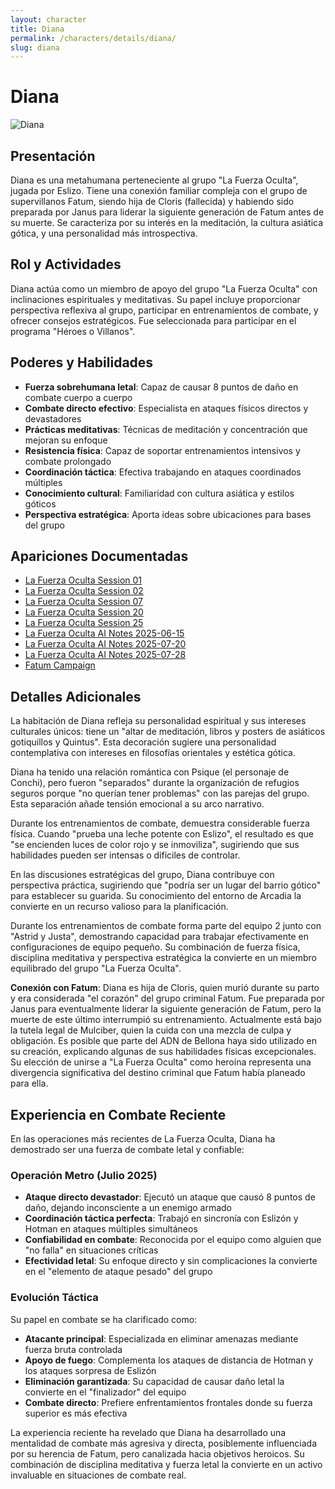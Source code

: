 ```yaml
---
layout: character
title: Diana
permalink: /characters/details/diana/
slug: diana
---
```


# Diana

<div class="character-photo">
  <img src="{{ site.baseurl }}/assets/img/characters/diana.png" alt="Diana" />
</div>

## Presentación
Diana es una metahumana perteneciente al grupo "La Fuerza Oculta", jugada por Eslizo. Tiene una conexión familiar compleja con el grupo de supervillanos Fatum, siendo hija de Cloris (fallecida) y habiendo sido preparada por Janus para liderar la siguiente generación de Fatum antes de su muerte. Se caracteriza por su interés en la meditación, la cultura asiática gótica, y una personalidad más introspectiva.

## Rol y Actividades
Diana actúa como un miembro de apoyo del grupo "La Fuerza Oculta" con inclinaciones espirituales y meditativas. Su papel incluye proporcionar perspectiva reflexiva al grupo, participar en entrenamientos de combate, y ofrecer consejos estratégicos. Fue seleccionada para participar en el programa "Héroes o Villanos".

## Poderes y Habilidades
- **Fuerza sobrehumana letal**: Capaz de causar 8 puntos de daño en combate cuerpo a cuerpo
- **Combate directo efectivo**: Especialista en ataques físicos directos y devastadores
- **Prácticas meditativas**: Técnicas de meditación y concentración que mejoran su enfoque
- **Resistencia física**: Capaz de soportar entrenamientos intensivos y combate prolongado
- **Coordinación táctica**: Efectiva trabajando en ataques coordinados múltiples
- **Conocimiento cultural**: Familiaridad con cultura asiática y estilos góticos
- **Perspectiva estratégica**: Aporta ideas sobre ubicaciones para bases del grupo

## Apariciones Documentadas
- [La Fuerza Oculta Session 01](../../campaigns/la-fuerza-oculta/manual-notes/session-01.md)
- [La Fuerza Oculta Session 02](../../campaigns/la-fuerza-oculta/manual-notes/session-02.md)
- [La Fuerza Oculta Session 07](../../campaigns/la-fuerza-oculta/manual-notes/session-07.md)
- [La Fuerza Oculta Session 20](../../campaigns/la-fuerza-oculta/manual-notes/session-20.md)
- [La Fuerza Oculta Session 25](../../campaigns/la-fuerza-oculta/manual-notes/session-25.md)
- [La Fuerza Oculta AI Notes 2025-06-15](../../campaigns/la-fuerza-oculta/ai-notes/2025-06-15-gemini-notes.md)
- [La Fuerza Oculta AI Notes 2025-07-20](../../campaigns/la-fuerza-oculta/ai-notes/2025-07-20-gemini-notes.md)
- [La Fuerza Oculta AI Notes 2025-07-28](../../campaigns/la-fuerza-oculta/ai-notes/2025-07-28-gemini-notes.md)
- [Fatum Campaign](../../campaigns/fatum/fatum.md)

## Detalles Adicionales
La habitación de Diana refleja su personalidad espiritual y sus intereses culturales únicos: tiene un "altar de meditación, libros y posters de asiáticos gotiquillos y Quintus". Esta decoración sugiere una personalidad contemplativa con intereses en filosofías orientales y estética gótica.

Diana ha tenido una relación romántica con Psique (el personaje de Conchi), pero fueron "separados" durante la organización de refugios seguros porque "no querían tener problemas" con las parejas del grupo. Esta separación añade tensión emocional a su arco narrativo.

Durante los entrenamientos de combate, demuestra considerable fuerza física. Cuando "prueba una leche potente con Eslizo", el resultado es que "se encienden luces de color rojo y se inmoviliza", sugiriendo que sus habilidades pueden ser intensas o difíciles de controlar.

En las discusiones estratégicas del grupo, Diana contribuye con perspectiva práctica, sugiriendo que "podría ser un lugar del barrio gótico" para establecer su guarida. Su conocimiento del entorno de Arcadia la convierte en un recurso valioso para la planificación.

Durante los entrenamientos de combate forma parte del equipo 2 junto con "Astrid y Justa", demostrando capacidad para trabajar efectivamente en configuraciones de equipo pequeño. Su combinación de fuerza física, disciplina meditativa y perspectiva estratégica la convierte en un miembro equilibrado del grupo "La Fuerza Oculta".

**Conexión con Fatum**: Diana es hija de Cloris, quien murió durante su parto y era considerada "el corazón" del grupo criminal Fatum. Fue preparada por Janus para eventualmente liderar la siguiente generación de Fatum, pero la muerte de este último interrumpió su entrenamiento. Actualmente está bajo la tutela legal de Mulciber, quien la cuida con una mezcla de culpa y obligación. Es posible que parte del ADN de Bellona haya sido utilizado en su creación, explicando algunas de sus habilidades físicas excepcionales. Su elección de unirse a "La Fuerza Oculta" como heroína representa una divergencia significativa del destino criminal que Fatum había planeado para ella.

## Experiencia en Combate Reciente

En las operaciones más recientes de La Fuerza Oculta, Diana ha demostrado ser una fuerza de combate letal y confiable:

### Operación Metro (Julio 2025)
- **Ataque directo devastador**: Ejecutó un ataque que causó 8 puntos de daño, dejando inconsciente a un enemigo armado
- **Coordinación táctica perfecta**: Trabajó en sincronía con Eslizón y Hotman en ataques múltiples simultáneos
- **Confiabilidad en combate**: Reconocida por el equipo como alguien que "no falla" en situaciones críticas
- **Efectividad letal**: Su enfoque directo y sin complicaciones la convierte en el "elemento de ataque pesado" del grupo

### Evolución Táctica
Su papel en combate se ha clarificado como:
- **Atacante principal**: Especializada en eliminar amenazas mediante fuerza bruta controlada
- **Apoyo de fuego**: Complementa los ataques de distancia de Hotman y los ataques sorpresa de Eslizón
- **Eliminación garantizada**: Su capacidad de causar daño letal la convierte en el "finalizador" del equipo
- **Combate directo**: Prefiere enfrentamientos frontales donde su fuerza superior es más efectiva

La experiencia reciente ha revelado que Diana ha desarrollado una mentalidad de combate más agresiva y directa, posiblemente influenciada por su herencia de Fatum, pero canalizada hacia objetivos heroicos. Su combinación de disciplina meditativa y fuerza letal la convierte en un activo invaluable en situaciones de combate real.